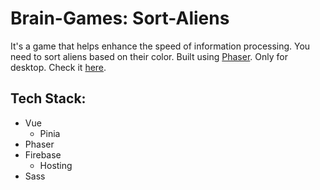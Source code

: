 # Brain-Games: Sort-Aliens

It's a game that helps enhance the speed of information processing. You need to sort aliens based on their color. Built using [Phaser](https://phaser.io/). Only for desktop. Check it [here](https://sort-aliens.web.app/).

## Tech Stack:

- Vue
  - Pinia
- Phaser
- Firebase
  - Hosting
- Sass
